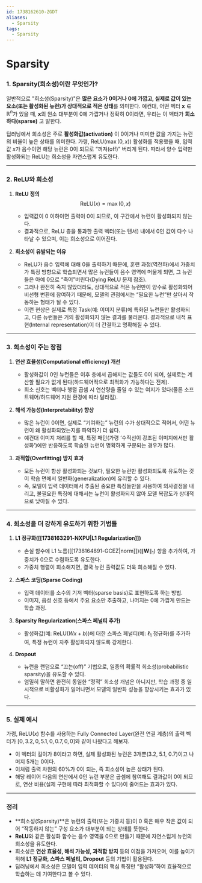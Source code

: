 ```yaml
---
id: 1738162610-ZGDT
aliases:
  - Sparsity
tags:
  - Sparsity
---
```


# Sparsity
### **1. Sparsity(희소성)이란 무엇인가?**

일반적으로 "희소성(Sparsity)"은 **많은 요소가 0이거나 0에 가깝고, 실제로 값이 있는 요소(또는 활성화된 뉴런)가 상대적으로 적은 상태**를 의미한다. 예컨대, 어떤 벡터 $\mathbf{x} \in \mathbb{R}^n$가 있을 때, $\mathbf{x}$의 원소 대부분이 0에 가깝거나 정확히 0이라면, 우리는 이 벡터가 **희소하다(sparse)** 고 말한다.

딥러닝에서 희소성은 주로 **활성화값(activation)** 이 0이거나 미미한 값을 가지는 뉴런의 비율이 높은 상태를 의미한다. 가령, ReLU($\max(0, x)$) 활성화를 적용했을 때, 입력값 $x$가 음수이면 해당 뉴런은 0이 되므로 “꺼져(off)” 버리게 된다. 따라서 양수 입력만 활성화되는 ReLU는 희소성을 자연스럽게 유도한다.

---

### **2. ReLU와 희소성**

1. **ReLU 정의**  
   $$
   \mathrm{ReLU}(x) = \max(0, x)
   $$  
   - 입력값이 0 이하이면 출력이 0이 되므로, 이 구간에서 뉴런이 활성화되지 않는다.
   - 결과적으로, ReLU 층을 통과한 출력 벡터(또는 텐서) 내에서 0인 값이 다수 나타날 수 있으며, 이는 희소성으로 이어진다.

2. **희소성이 유발되는 이유**  
   - ReLU가 음수 입력에 대해 0을 출력하기 때문에, 훈련 과정(역전파)에서 가중치가 특정 방향으로 학습되면서 많은 뉴런들이 음수 영역에 머물게 되면, 그 뉴런들은 아예 0으로 “죽어”버린다(Dying ReLU 문제 참조).  
   - 그러나 완전히 죽지 않았더라도, 상대적으로 적은 뉴런만이 양수로 활성화되어 비선형 변환에 참여하기 때문에, 모델의 관점에서는 “필요한 뉴런”만 살아서 작동하는 형태가 될 수 있다.  
   - 이런 현상은 실제로 특정 Task(예: 이미지 분류)에 특화된 뉴런들만 활성화되고, 다른 뉴런들은 거의 활성화되지 않는 결과를 불러온다. 결과적으로 내적 표현(Internal representation)이 더 간결하고 명확해질 수 있다.

---

### **3. 희소성이 주는 장점**

1. **연산 효율성(Computational efficiency) 개선**  
   - 활성화값이 0인 뉴런들은 이후 층에서 곱해지는 값들도 0이 되어, 실제로는 계산할 필요가 없게 된다(하드웨어적으로 최적화가 가능하다는 전제).  
   - 희소 신호는 벡터나 행렬 곱셈 시 연산량을 줄일 수 있는 여지가 있다(물론 소프트웨어/하드웨어 지원 환경에 따라 달라짐).

2. **해석 가능성(Interpretability) 향상**  
   - 많은 뉴런이 0이면, 실제로 “기여하는” 뉴런의 수가 상대적으로 적어서, 어떤 뉴런이 왜 활성화되었는지를 파악하기 더 쉽다.  
   - 예컨대 이미지 처리를 할 때, 특정 패턴(가령 ‘수직선이 강조된 이미지에서만 활성화’)에만 반응하도록 학습된 뉴런이 명확하게 구분되는 경우가 많다.

3. **과적합(Overfitting) 방지 효과**  
   - 모든 뉴런이 항상 활성화되는 것보다, 필요한 뉴런만 활성화되도록 유도하는 것이 학습 면에서 일반화(generalization)에 유리할 수 있다.  
   - 즉, 모델이 입력 데이터에서 추출된 중요한 특징들만을 사용하여 의사결정을 내리고, 불필요한 특징에 대해서는 뉴런이 활성화되지 않아 모델 복잡도가 상대적으로 낮아질 수 있다.

---

### **4. 희소성을 더 강하게 유도하기 위한 기법들**

1. **L1 정규화([[1738163291-NXPU|L1 Regularization]])**  
   - 손실 함수에 L1 노름([[1738164891-GCEZ|norm]])($\|\mathbf{W}\|_1$) 항을 추가하여, 가중치가 0으로 수렴하도록 유도한다.  
   - 가중치 행렬이 희소해지면, 결국 뉴런 출력값도 더욱 희소해질 수 있다.

2. **스파스 코딩(Sparse Coding)**  
   - 입력 데이터를 소수의 기저 벡터(sparse basis)로 표현하도록 하는 방법.  
   - 이미지, 음성 신호 등에서 주요 요소만 추출하고, 나머지는 0에 가깝게 만드는 학습 과정.

3. **Sparsity Regularization(스파스 페널티 추가)**  
   - 활성화값(예: $\mathrm{ReLU}(Wx+b)$)에 대한 스파스 페널티(예: $\ell_1$ 정규화)를 추가하여, 특정 뉴런이 자주 활성화되지 않도록 강제한다.

4. **Dropout**  
   - 뉴런을 랜덤으로 “끄는(off)” 기법으로, 일종의 확률적 희소성(probabilistic sparsity)을 유도할 수 있다.  
   - 엄밀히 말하면 완전히 동일한 “정적” 희소성 개념은 아니지만, 학습 과정 중 일시적으로 비활성화가 일어나면서 모델의 일반화 성능을 향상시키는 효과가 있다.

---

### **5. 실제 예시**

가령, $\mathrm{ReLU}(x)$ 함수를 사용하는 Fully Connected Layer(완전 연결 계층)의 출력 벡터가 $[0, 3.2, 0, 5.1, 0, 0.7, 0, 0]$와 같이 나왔다고 해보자.

- 이 벡터의 길이가 8이라고 하면, 실제 활성화된 뉴런은 3개뿐(3.2, 5.1, 0.7)이고 나머지 5개는 0이다.
- 이처럼 출력 차원의 60%가 0이 되는, 즉 희소성이 높은 상태가 된다.
- 해당 레이어 다음의 연산에서 0인 뉴런 부분은 곱셈에 참여해도 결과값이 0이 되므로, 연산 비용(실제 구현에 따라 최적화할 수 있다)이 줄어드는 효과가 있다.

---

### **정리**

- **희소성(Sparsity)**은 뉴런의 출력(또는 가중치 등)이 0 혹은 매우 작은 값이 되어 “작동하지 않는” 구성 요소가 대부분이 되는 상태를 뜻한다.  
- **ReLU**와 같은 활성화 함수는 음수 영역을 0으로 만들기 때문에 자연스럽게 뉴런의 희소성을 유도한다.  
- 희소성은 **연산 효율성, 해석 가능성, 과적합 방지** 등의 이점을 가져오며, 이를 높이기 위해 **L1 정규화, 스파스 페널티, Dropout** 등의 기법이 활용된다.  
- 딥러닝에서 희소성은 모델이 입력 데이터의 핵심 특징만 “활성화”하여 효율적으로 학습하는 데 기여한다고 볼 수 있다.
